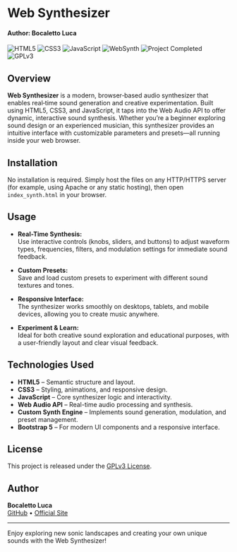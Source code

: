 # Web Synthesizer
#### Author: Bocaletto Luca

![HTML5](https://img.shields.io/badge/HTML5-E34F26?logo=html5&style=for-the-badge)
![CSS3](https://img.shields.io/badge/CSS3-1572B6?logo=css3&style=for-the-badge)
![JavaScript](https://img.shields.io/badge/JavaScript-F7DF1E?logo=javascript&style=for-the-badge)
![WebSynth](https://img.shields.io/badge/WebSynth-Web%20Synth-blue?style=for-the-badge)
![Project Completed](https://img.shields.io/badge/Project-Completed-green?style=for-the-badge)
![GPLv3](https://img.shields.io/badge/License-GPLv3-blue?style=for-the-badge)

## Overview

**Web Synthesizer** is a modern, browser‑based audio synthesizer that enables real‑time sound generation and creative experimentation. Built using HTML5, CSS3, and JavaScript, it taps into the Web Audio API to offer dynamic, interactive sound synthesis. Whether you’re a beginner exploring sound design or an experienced musician, this synthesizer provides an intuitive interface with customizable parameters and presets—all running inside your web browser.

## Installation

No installation is required. Simply host the files on any HTTP/HTTPS server (for example, using Apache or any static hosting), then open `index_synth.html` in your browser.

## Usage

- **Real-Time Synthesis:**  
  Use interactive controls (knobs, sliders, and buttons) to adjust waveform types, frequencies, filters, and modulation settings for immediate sound feedback.
  
- **Custom Presets:**  
  Save and load custom presets to experiment with different sound textures and tones.
  
- **Responsive Interface:**  
  The synthesizer works smoothly on desktops, tablets, and mobile devices, allowing you to create music anywhere.

- **Experiment & Learn:**  
  Ideal for both creative sound exploration and educational purposes, with a user-friendly layout and clear visual feedback.

## Technologies Used

- **HTML5** – Semantic structure and layout.
- **CSS3** – Styling, animations, and responsive design.
- **JavaScript** – Core synthesizer logic and interactivity.
- **Web Audio API** – Real-time audio processing and synthesis.
- **Custom Synth Engine** – Implements sound generation, modulation, and preset management.
- **Bootstrap 5** – For modern UI components and a responsive interface.

## License

This project is released under the [GPLv3 License](https://www.gnu.org/licenses/gpl-3.0.en.html).

## Author

**Bocaletto Luca**  
[GitHub](https://bocaletto-luca.github.io) • [Official Site](https://bocalettoluca.altervista.org)

---

Enjoy exploring new sonic landscapes and creating your own unique sounds with the Web Synthesizer!
